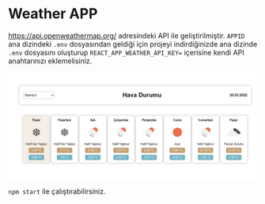 # Weather APP

https://api.openweathermap.org/ adresindeki API ile geliştirilmiştir. `APPID` ana dizindeki `.env` dosyasından geldiği için projeyi indirdiğinizde ana dizinde `.env` dosyasını oluşturup `REACT_APP_WEATHER_API_KEY=` içerisine kendi API anahtarınızı eklemelisiniz.

![weather app](weatherapp.jpg "San Juan Mountains")

`npm start` ile çalıştırabilirsiniz.
 
